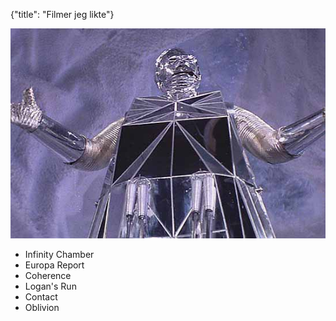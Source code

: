 {"title": "Filmer jeg likte"}

![](/blogimages/logansrun1.jpg)

* Infinity Chamber
* Europa Report
* Coherence
* Logan's Run
* Contact
* Oblivion
